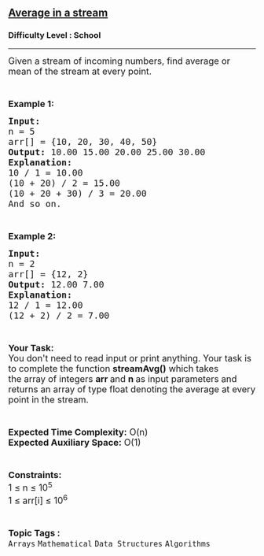 <h2><a href="https://practice.geeksforgeeks.org/problems/average4856/1?page=1&difficulty[]=-2&sortBy=difficulty">Average in a stream</a></h2><h3>Difficulty Level : School</h3><hr><div class="problems_problem_content__Xm_eO"><p><span style="font-size:18px">Given a stream of incoming numbers, find average or mean of the stream at every point.</span></p>

<p>&nbsp;</p>

<p><span style="font-size:18px"><strong>Example 1:</strong></span></p>

<pre><span style="font-size:18px"><strong>Input:
</strong>n = 5
arr[] = {10, 20, 30, 40, 50}
<strong>Output: </strong>10.00 15.00 20.00 25.00 30.00 
<strong>Explanation:</strong> 
10 / 1 = 10.00
(10 + 20) / 2 = 15.00
(10 + 20 + 30) / 3 = 20.00
And so on.
</span></pre>

<p>&nbsp;</p>

<p><span style="font-size:18px"><strong>Example 2:</strong></span></p>

<pre><span style="font-size:18px"><strong>Input:
</strong>n = 2
arr[] = {12, 2}
<strong>Output:</strong> 12.00 7.00 
<strong>Explanation:</strong>&nbsp;
12 / 1 = 12.00
(12 + 2) / 2 = 7.00</span></pre>

<p>&nbsp;</p>

<p><span style="font-size:18px"><strong>Your Task:</strong><br>
You don't need to read input or print anything. Your task is to complete the function&nbsp;<strong>streamAvg()</strong>&nbsp;which takes the&nbsp;array of&nbsp;integers&nbsp;<strong>arr </strong>and&nbsp;<strong>n&nbsp;</strong>as input parameters and returns an array of type float&nbsp;denoting the average at&nbsp;every point in the stream.&nbsp;</span></p>

<p>&nbsp;</p>

<p><span style="font-size:18px"><strong>Expected Time Complexity:</strong>&nbsp;O(n)<br>
<strong>Expected Auxiliary Space:</strong>&nbsp;O(1)</span></p>

<p>&nbsp;</p>

<p><span style="font-size:18px"><strong>Constraints:</strong><br>
1 ≤ n ≤ 10<sup>5</sup><br>
1 ≤ arr[i] ≤ 10<sup>6</sup></span></p>
</div><br><p><span style=font-size:18px><strong>Topic Tags : </strong><br><code>Arrays</code>&nbsp;<code>Mathematical</code>&nbsp;<code>Data Structures</code>&nbsp;<code>Algorithms</code>&nbsp;